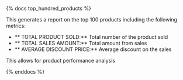 {% docs top_hundred_products %}

This generates a report on the top 100 products including the following metrics:
- ** TOTAL PRODUCT SOLD:** Total number of the product sold
- ** TOTAL SALES AMOUNT:** Total amount from sales
- ** AVERAGE DISCOUNT PRICE:** Average discount on the sales

This allows for product performance analysis 

{% enddocs %}